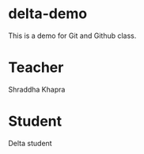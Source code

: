 # delta-demo
This is a demo for Git and Github class.

# Teacher
 Shraddha Khapra

# Student
Delta student